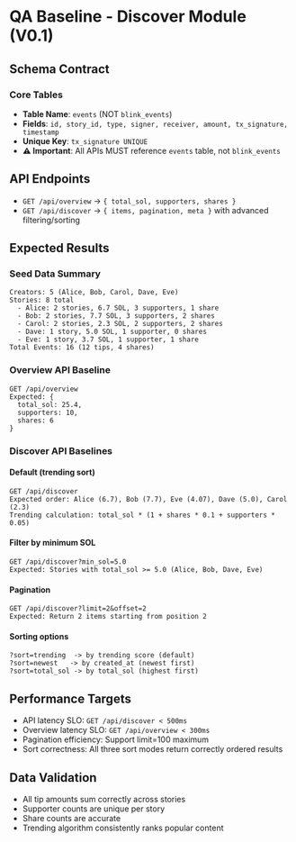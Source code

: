# QA Baseline - Discover Module (V0.1)

## Schema Contract
### Core Tables
- **Table Name**: `events` (NOT `blink_events`)
- **Fields**: `id, story_id, type, signer, receiver, amount, tx_signature, timestamp`
- **Unique Key**: `tx_signature UNIQUE`
- **⚠️ Important**: All APIs MUST reference `events` table, not `blink_events`

## API Endpoints
- `GET /api/overview` -> `{ total_sol, supporters, shares }`
- `GET /api/discover` -> `{ items, pagination, meta }` with advanced filtering/sorting

## Expected Results

### Seed Data Summary
```
Creators: 5 (Alice, Bob, Carol, Dave, Eve)
Stories: 8 total
  - Alice: 2 stories, 6.7 SOL, 3 supporters, 1 share
  - Bob: 2 stories, 7.7 SOL, 3 supporters, 2 shares
  - Carol: 2 stories, 2.3 SOL, 2 supporters, 2 shares
  - Dave: 1 story, 5.0 SOL, 1 supporter, 0 shares
  - Eve: 1 story, 3.7 SOL, 1 supporter, 1 share
Total Events: 16 (12 tips, 4 shares)
```

### Overview API Baseline
```
GET /api/overview
Expected: {
  total_sol: 25.4,
  supporters: 10,
  shares: 6
}
```

### Discover API Baselines

#### Default (trending sort)
```
GET /api/discover
Expected order: Alice (6.7), Bob (7.7), Eve (4.07), Dave (5.0), Carol (2.3)
Trending calculation: total_sol * (1 + shares * 0.1 + supporters * 0.05)
```

#### Filter by minimum SOL
```
GET /api/discover?min_sol=5.0
Expected: Stories with total_sol >= 5.0 (Alice, Bob, Dave, Eve)
```

#### Pagination
```
GET /api/discover?limit=2&offset=2
Expected: Return 2 items starting from position 2
```

#### Sorting options
```
?sort=trending  -> by trending score (default)
?sort=newest   -> by created_at (newest first)
?sort=total_sol -> by total_sol (highest first)
```

## Performance Targets
- API latency SLO: `GET /api/discover < 500ms`
- Overview latency SLO: `GET /api/overview < 300ms`
- Pagination efficiency: Support limit=100 maximum
- Sort correctness: All three sort modes return correctly ordered results

## Data Validation
- All tip amounts sum correctly across stories
- Supporter counts are unique per story
- Share counts are accurate
- Trending algorithm consistently ranks popular content